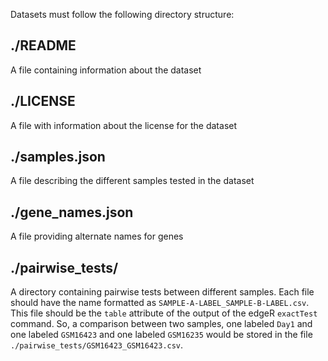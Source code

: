 Datasets must follow the following directory structure:

## ./README

A file containing information about the dataset


## ./LICENSE

A file with information about the license for the dataset


## ./samples.json

A file describing the different samples tested in the dataset


## ./gene\_names.json

A file providing alternate names for genes


## ./pairwise\_tests/

A directory containing pairwise tests between different samples. Each file should have the name formatted as `SAMPLE-A-LABEL_SAMPLE-B-LABEL.csv`. This file should be the `table` attribute of the output of the edgeR `exactTest` command. So, a comparison between two samples, one labeled `Day1` and one labeled `GSM16423` and one labeled `GSM16235` would be stored in the file `./pairwise_tests/GSM16423_GSM16423.csv`.
